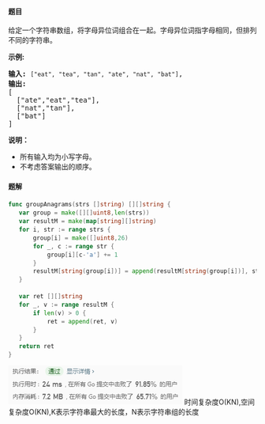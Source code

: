 #### 题目
<p>给定一个字符串数组，将字母异位词组合在一起。字母异位词指字母相同，但排列不同的字符串。</p>

<p><strong>示例:</strong></p>

<pre><strong>输入:</strong> <code>[&quot;eat&quot;, &quot;tea&quot;, &quot;tan&quot;, &quot;ate&quot;, &quot;nat&quot;, &quot;bat&quot;]</code>,
<strong>输出:</strong>
[
  [&quot;ate&quot;,&quot;eat&quot;,&quot;tea&quot;],
  [&quot;nat&quot;,&quot;tan&quot;],
  [&quot;bat&quot;]
]</pre>

<p><strong>说明：</strong></p>

<ul>
	<li>所有输入均为小写字母。</li>
	<li>不考虑答案输出的顺序。</li>
</ul>


 #### 题解
 ```go
func groupAnagrams(strs []string) [][]string {
	var group = make([][]uint8,len(strs))
	var resultM = make(map[string][]string)
	for i, str := range strs {
		group[i] = make([]uint8,26)
		for _, c := range str {
			group[i][c-'a'] += 1
		}
		resultM[string(group[i])] = append(resultM[string(group[i])], str)
	}

	var ret [][]string
	for _, v := range resultM {
		if len(v) > 0 {
			ret = append(ret, v)
		}
	}
	return ret
}
```
 ![](https://raw.githubusercontent.com/betterfor/cloudImage/master/images/2020-03-25/004901.png)
 时间复杂度O(KN),空间复杂度O(KN),K表示字符串最大的长度，N表示字符串组的长度